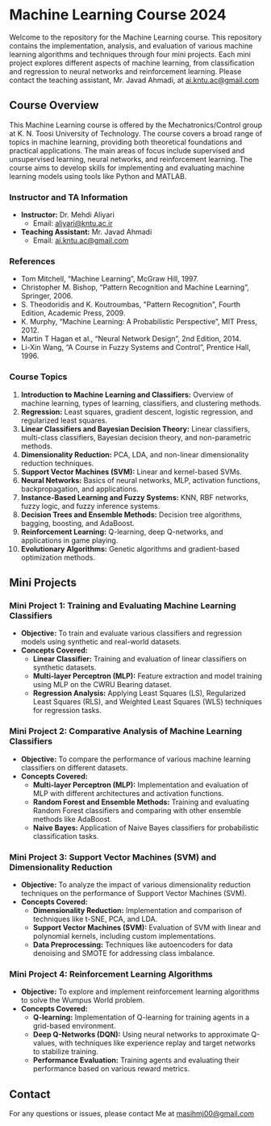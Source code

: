 # Machine Learning Course 2024

Welcome to the repository for the Machine Learning course. This repository contains the implementation, analysis, and evaluation of various machine learning algorithms and techniques through four mini projects. Each mini project explores different aspects of machine learning, from classification and regression to neural networks and reinforcement learning. Please contact the teaching assistant, Mr. Javad Ahmadi, at [ai.kntu.ac@gmail.com](mailto:ai.kntu.ac@gmail.com)

## Course Overview

This Machine Learning course is offered by the Mechatronics/Control group at K. N. Toosi University of Technology. The course covers a broad range of topics in machine learning, providing both theoretical foundations and practical applications. The main areas of focus include supervised and unsupervised learning, neural networks, and reinforcement learning. The course aims to develop skills for implementing and evaluating machine learning models using tools like Python and MATLAB.

### Instructor and TA Information
- **Instructor:** Dr. Mehdi Aliyari
  - Email: [aliyari@kntu.ac.ir](mailto:aliyari@kntu.ac.ir)
- **Teaching Assistant:** Mr. Javad Ahmadi
  - Email: [ai.kntu.ac@gmail.com](mailto:ai.kntu.ac@gmail.com)

### References
- Tom Mitchell, “Machine Learning”, McGraw Hill, 1997.
- Christopher M. Bishop, “Pattern Recognition and Machine Learning”, Springer, 2006.
- S. Theodoridis and K. Koutroumbas, "Pattern Recognition", Fourth Edition, Academic Press, 2009.
- K. Murphy, “Machine Learning: A Probabilistic Perspective”, MIT Press, 2012.
- Martin T Hagan et al., “Neural Network Design”, 2nd Edition, 2014.
- Li-Xin Wang, “A Course in Fuzzy Systems and Control”, Prentice Hall, 1996.

### Course Topics
1. **Introduction to Machine Learning and Classifiers:** Overview of machine learning, types of learning, classifiers, and clustering methods.
2. **Regression:** Least squares, gradient descent, logistic regression, and regularized least squares.
3. **Linear Classifiers and Bayesian Decision Theory:** Linear classifiers, multi-class classifiers, Bayesian decision theory, and non-parametric methods.
4. **Dimensionality Reduction:** PCA, LDA, and non-linear dimensionality reduction techniques.
5. **Support Vector Machines (SVM):** Linear and kernel-based SVMs.
6. **Neural Networks:** Basics of neural networks, MLP, activation functions, backpropagation, and applications.
7. **Instance-Based Learning and Fuzzy Systems:** KNN, RBF networks, fuzzy logic, and fuzzy inference systems.
8. **Decision Trees and Ensemble Methods:** Decision tree algorithms, bagging, boosting, and AdaBoost.
9. **Reinforcement Learning:** Q-learning, deep Q-networks, and applications in game playing.
10. **Evolutionary Algorithms:** Genetic algorithms and gradient-based optimization methods.

## Mini Projects

### Mini Project 1: Training and Evaluating Machine Learning Classifiers
- **Objective:** To train and evaluate various classifiers and regression models using synthetic and real-world datasets.
- **Concepts Covered:**
  - **Linear Classifier:** Training and evaluation of linear classifiers on synthetic datasets.
  - **Multi-layer Perceptron (MLP):** Feature extraction and model training using MLP on the CWRU Bearing dataset.
  - **Regression Analysis:** Applying Least Squares (LS), Regularized Least Squares (RLS), and Weighted Least Squares (WLS) techniques for regression tasks.

### Mini Project 2: Comparative Analysis of Machine Learning Classifiers
- **Objective:** To compare the performance of various machine learning classifiers on different datasets.
- **Concepts Covered:**
  - **Multi-layer Perceptron (MLP):** Implementation and evaluation of MLP with different architectures and activation functions.
  - **Random Forest and Ensemble Methods:** Training and evaluating Random Forest classifiers and comparing with other ensemble methods like AdaBoost.
  - **Naive Bayes:** Application of Naive Bayes classifiers for probabilistic classification tasks.

### Mini Project 3: Support Vector Machines (SVM) and Dimensionality Reduction
- **Objective:** To analyze the impact of various dimensionality reduction techniques on the performance of Support Vector Machines (SVM).
- **Concepts Covered:**
  - **Dimensionality Reduction:** Implementation and comparison of techniques like t-SNE, PCA, and LDA.
  - **Support Vector Machines (SVM):** Evaluation of SVM with linear and polynomial kernels, including custom implementations.
  - **Data Preprocessing:** Techniques like autoencoders for data denoising and SMOTE for addressing class imbalance.

### Mini Project 4: Reinforcement Learning Algorithms
- **Objective:** To explore and implement reinforcement learning algorithms to solve the Wumpus World problem.
- **Concepts Covered:**
  - **Q-learning:** Implementation of Q-learning for training agents in a grid-based environment.
  - **Deep Q-Networks (DQN):** Using neural networks to approximate Q-values, with techniques like experience replay and target networks to stabilize training.
  - **Performance Evaluation:** Training agents and evaluating their performance based on various reward metrics.

## Contact

For any questions or issues, please contact Me at [masihmj00@gmail.com](mailto:masihmj00@gmail.com) 
